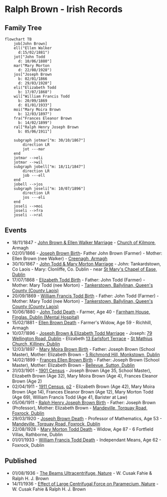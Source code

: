 # Ralph Brown - Irish Records

## Family Tree

```mermaid
flowchart TB
    job[John Brown]
    ell("Ellen Walker
      d:15/02/1881")
    jot["John Todd
      d: 10/06/1880"]
    mar("Mary Morton
      d: 22/08/1928")
    jos["Joseph Brown
      b: 02/01/1866
      d: 29/03/1920"]
    eli("Elizabeth Todd
      b: 17/07/1868")
    wil["William Francis Todd
      b: 20/09/1869
      d: 01/01/1933"]
    moi("Mary Moira Brown
      b: 12/03/1897")
    fra("Frances Eleanor Brown
      b: 14/02/1899")
    ral["Ralph Henry Joseph Brown
      b: 05/06/1911"]

    subgraph jotmar["m: 30/10/1867"]
        direction LR
        jot ---mar
    end
    jotmar -->eli
    jotmar -->wil
    subgraph jobell["m: 18/11/1847"]
        direction LR
        job ---ell
    end
    jobell -->jos
    subgraph joseli["m: 10/07/1896"]
        direction LR
        jos ---eli
    end
    joseli -->moi
    joseli -->fra
    joseli -->ral
```

## Events

- 18/11/1847 - [John Brown & Ellen Walker Marriage][mjbew] - [Church of Kilmore][kilmore], Armagh
- 02/01/1866 - [Joseph Brown Birth][bjb]- Father John Brown (Farmer) - Mother: Ellen Brown (nee Walker) - [Creenagh, Armagh][creenagh]
- 30/10/1867 - [John Todd & Mary Morton Marriage][mjtmm] - John: Tankardstown, Co Laois - Mary: Clonliffe, Co. Dublin - near [St Mary's Chapel of Ease, Dublin][marys]
- 17/07/1868 - [Elizabeth Todd Birth][bet] - Father: John Todd (Farmer) - Mother: Mary Todd (nee Morton) - [Tankerstown, Ballylinan, Queen's County (County Laois)][tankerstown]
- 20/09/1869 - [William Francis Todd Birth][bwt] - Father: John Todd (Farmer) - Mother: Mary Todd (nee Morton) - [Tankerstown, Ballylinan, Queen's County (County Laois)][tankerstown]
- 10/06/1880 - [John Todd Death][djt] - Farmer, Age 40 - [Farnham House, Finglas, Dublin (Mental Hospital)][finglas]
- 15/02/1881 - [Ellen Brown Death][deb] - Farmer's Widow, Age 59 - Richhill, Armagh
- 10/07/1896 - [Joseph Brown & Elizabeth Todd Marriage][mjbet] - Joseph: [79 Wellington Road, Dublin][wellington] - Elizabeth [13 Earlsfort Terrace][earlsfort] - [St Mathius Church, Killiney, Dublin][mathius]
- 12/03/1897 - [Mary Moira Brown Birth][bmb] - Father: Joseph Brown (School Master), Mother: Elizabeth Brown - [5 Richmond Hill, Monkstown, Dublin][richmond]
- 14/02/1899 - [Frances Ellen Brown Birth][bfb] - Father: Joseph Brown (School Master), Mother: Elizabeth Brown - [Bellevue, Sutton, Dublin][bellevue]
- 31/03/1901 - [1901 Census][1901] - Joseph Brown (Age 35, School Master), Elizabeth Brown (Age 32), Mary Moira Brown (Age 4), Frances Eleanor Brown (Age 2)
- 02/04/1911 - [1911 Census][1911-1], [p2][1911-2] - Elizabeth Brown (Age 42), Mary Moira Brown (Age 14), Frances Eleanor Brown (Age 12), Mary Morton Todd (Age 69), William Francis Todd (Age 41, Barister at Law)
- 05/06/1911 - [Ralph Henry Joseph Brown Birth][brb] - Father: Joseph Brown (Professor), Mother: Elizabeth Brown - [Mandeville, Torquay Road, Foxrock, Dublin][Mandeville]
- 29/03/1920 - [Joseph Brown Death][djb] - Professor of Mathematics, Age 53 - [Mandeville, Torquay Road, Foxrock, Dublin][Mandeville]
- 22/08/1928 - [Mary Morton Todd Death][dmt] - Widow, Age 87 - 6 Fortfield Villas, Rathborne, Dublin
- 01/01/1933 - [William Francis Todd Death][dwt] - Independant Means, Age 62 - Foxrock, Dublin

## Published

- 01/08/1936 - [The Beams Ultracentrifuge, Nature][ultracentrifuge] - W. Cusak Fahie & Ralph H. J. Brown
- 14/11/1936 - [Effect of Large Centrifugal Force on Paramecium, Nature][paramecium] - W. Cusak Fahie & Ralph H. J. Brown

[mjbew]: john-brown-ellen-walker-marriage-5375131.pdf
[mjtmm]: john-todd-mary-morton-marriage-8233829.pdf
[mjbet]: joseph-brown-elizabeth-todd-marriage-5837578.pdf
[bjb]: joseph-brown-birth-2304677.pdf
[bet]: elizabeth-brown-todd-birth-2258204.pdf
[bwt]: william-todd-birth-2236072.pdf
[bmb]: moira-brown-birth-1809338.pdf
[bfb]: frances-brown-birth-1781727.pdf
[brb]: ralph-brown-birth-1617248.pdf
[djt]: john-todd-death-4860229.pdf
[deb]: ellen-brown-death-4854649.pdf
[djb]: joseph-brown-death-4410453.pdf
[dmt]: mary-morton-todd-death-4347261.pdf
[dwt]: william-todd-death-4316053.pdf
[kilmore]: https://goo.gl/maps/Q34u7aQVfcHRMDyk9
[creenagh]: https://goo.gl/maps/nqLH15nnbTRxAA297
[marys]: https://goo.gl/maps/DkE3m2JsXR6dBEHd6
[tankerstown]: https://goo.gl/maps/hnw2fLqUDeG5CqEu7
[finglas]: https://goo.gl/maps/pfB8CJmqyQZnPiV9A
[wellington]: https://goo.gl/maps/StfrexiN9JsizqLB8
[earlsfort]: https://goo.gl/maps/NmMjo6xdYMQnetGG7
[mathius]: https://goo.gl/maps/XMNLwS7DaekfCEn68
[richmond]: https://goo.gl/maps/VkzwNNJ19ogkasV36
[bellevue]: https://goo.gl/maps/qydNZgZp45QjVjuS7
[Mandeville]: https://goo.gl/maps/hHANsYPr6JrsAyFU6
[ultracentrifuge]: 138207b0.pdf
[paramecium]: 138843a0.pdf
[1901]: 1901-census.pdf
[1911-1]: 1911-census-1.pdf
[1911-2]: 1911-census-2.pdf
